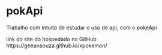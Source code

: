 # pokApi
<p>Trabalho com intuito de estudar o uso de api, com o pokeApi</p>
link do site do hospedado no GitHub
https://geeansouza.github.io/xpokemon/

